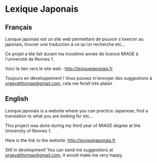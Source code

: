 # Lexique Japonais

## Français
Lexique japonais est un site web permettant de pouvoir s'exercer au japonais, trouver une traduction à ce qu'on recherche etc...

Ce projet a été fait durant ma troisième année de licence MIAGE à l'université de Rennes 1.

Voici le lien vers le site web : http://lexiquejaponais.fr

Toujours en développement ! Vous pouvez m'envoyer des suggestions à orgevalthomas@gmail.com, cela me ferait très plaisir


## English
Lexique japonais is a website where you can practice Japanese, find a translation to what you are looking for etc...

This project was done during my third year of MIAGE degree at the University of Rennes 1.

Here is the link to the website: http://lexiquejaponais.fr

Still in development! You can send me suggestions at orgevalthomas@gmail.com, it would make me very happy.